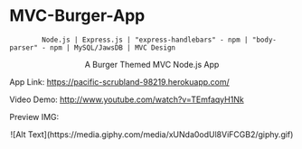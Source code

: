 # MVC-Burger-App


            Node.js | Express.js | "express-handlebars" - npm | "body-parser" - npm | MySQL/JawsDB | MVC Design
<span style="display:block; text-align:center">
A Burger Themed MVC Node.js App 
</span>


App Link: https://pacific-scrubland-98219.herokuapp.com/

Video Demo: http://www.youtube.com/watch?v=TEmfaqyH1Nk

Preview IMG:

<span style="display:block; text-align:center">
![Alt Text](https://media.giphy.com/media/xUNda0odUl8ViFCGB2/giphy.gif)
</span>


